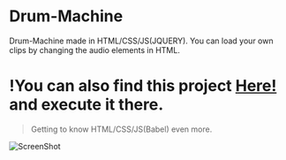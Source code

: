 # Drum-Machine
Drum-Machine made in HTML/CSS/JS(JQUERY). You can load your own clips by changing the audio elements in HTML.

<h1>!You can also find this project <a target="_blank" href="[https://codepen.io/Mpal_/pen/yLGzMOZ](https://codepen.io/Mpal_/pen/yLGzMOZ)">Here!</a> and execute it there.</h1>

>Getting to know HTML/CSS/JS(Babel) even more.

![ScreenShot](https://github.com/Georgios-Mpalanos/Drum-Machine/assets/115114124/42a61f75-c3d7-4a3b-b0eb-ceba682dcbfb)
